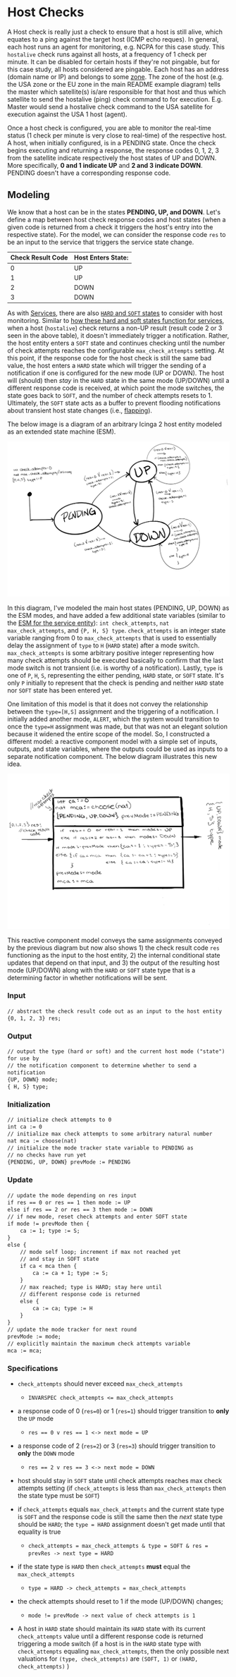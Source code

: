 # Host Checks

A Host check is really just a check to ensure that a host is still alive, which equates to a ping against the target host (ICMP echo reques). In general, each host runs an agent for monitoring, e.g. NCPA for this case study. This `hostalive` check runs against all hosts, at a frequency of 1 check per minute. It can be disabled for certain hosts if they're not pingable, but for this case study, all hosts considered are pingable. Each host has an address (domain name or IP) and belongs to some [zone](../README.md). The zone of the host (e.g. the USA zone or the EU zone in the main README example diagram) tells the master which satellite(s) is/are responsible for that host and thus which satellite to send the hostalive (ping) check command to for execution. E.g. Master would send a hostalive check command to the USA satellite for execution against the USA 1 host (agent).

Once a host check is configured, you are able to monitor the real-time status (1 check per minute is very close to real-time) of the respective host. A host, when initially configured, is in a PENDING state. Once the check begins executing and returning a response, the response codes 0, 1, 2, 3 from the satellite indicate respectively the host states of UP and DOWN. More specifically, **0 and 1 indicate UP** and **2 and 3 indicate DOWN**. PENDING doesn't have a corresponding response code.

## Modeling

We know that a host can be in the states **PENDING, UP, and DOWN**. Let's define a map between host check response codes and host states (when a given code is returned from a check it triggers the host's entry into the respective state). For the model, we can consider the response code `res` to be an input to the service that triggers the service state change.

| Check Result Code | Host Enters State: |
| ----------------- | ------------------ |
| 0                 | UP                 |
| 1                 | UP                 |
| 2                 | DOWN               |
| 3                 | DOWN               |

As with [Services](../service/service.md), there are also [`HARD` and `SOFT` states](https://icinga.com/docs/icinga-2/latest/doc/03-monitoring-basics/#hard-and-soft-states) to consider with host monitoring. Similar to [how these hard and soft states function for services](../service/service.md), when a host (`hostalive`) check returns a non-UP result (result code 2 or 3 seen in the above table), it doesn't immediately trigger a notification. Rather, the host entity enters a `SOFT` state and continues checking until the number of check attempts reaches the configurable `max_check_attempts` setting. At this point, if the response code for the host check is still the same bad value, the host enters a `HARD` state which will trigger the sending of a notification if one is configured for the new mode (UP or DOWN). The host will (should) then _stay_ in the `HARD` state in the same mode (UP/DOWN) until a different response code is received, at which point the mode switches, the state goes back to `SOFT`, and the number of check attempts resets to 1. Ultimately, the `SOFT` state acts as a buffer to prevent flooding notifications about transient host state changes (i.e., [flapping](https://assets.nagios.com/downloads/nagioscore/docs/nagioscore/3/en/flapping.html)).

The below image is a diagram of an arbitrary Icinga 2 host entity modeled as an extended state machine (ESM).

![Icinga 2 Host Extended State Machine](../../img/HostESM.png)

In this diagram, I've modeled the main host states (PENDING, UP, DOWN) as the ESM modes, and have added a few additional state variables (similar to the [ESM for the service entity](../service/service.md)): `int check_attempts`, `nat max_check_attempts`, and `{P, H, S} type`. `check_attempts` is an integer state variable ranging from 0 to `max_check_attempts` that is used to essentially delay the assignment of `type` to `H` (`HARD` state) after a mode switch. `max_check_attempts` is some arbitrary positive integer representing how many check attempts should be executed basically to confirm that the last mode switch is not transient (i.e. is worthy of a notification). Lastly, `type` is one of `P`, `H`, `S`, representing the either pending, `HARD` state, or `SOFT` state. It's only `P` initially to represent that the check is pending and neither `HARD` state nor `SOFT` state has been entered yet.

One limitation of this model is that it does not convey the relationship between the `type=[H,S]` assignment and the triggering of a notification. I initially added another mode, `ALERT`, which the system would transition to once the `type=H` assignment was made, but that was not an elegant solution because it widened the entire scope of the model. So, I constructed a different model: a reactive component model with a simple set of inputs, outputs, and state variables, where the outputs could be used as inputs to a separate notification component. The below diagram illustrates this new idea.

![Reactive Component Model of an Icinga 2 Host Entity](../../img/HostReactiveComponent.png)

This reactive component model conveys the same assignments conveyed by the previous diagram but now also shows 1) the check result code `res` functioning as the input to the host entity, 2) the internal conditional state updates that depend on that input, and 3) the output of the resulting host mode (UP/DOWN) along with the `HARD` or `SOFT` state type that is a determining factor in whether notifications will be sent.

### Input

```
// abstract the check result code out as an input to the host entity
{0, 1, 2, 3} res;

```

### Output

```
// output the type (hard or soft) and the current host mode ("state") for use by
// the notification component to determine whether to send a notification
{UP, DOWN} mode;
{ H, S} type;
```

### Initialization

```
// initialize check attempts to 0
int ca := 0
// initialize max check attempts to some arbitrary natural number
nat mca := choose(nat)
// initialize the mode tracker state variable to PENDING as
// no checks have run yet
{PENDING, UP, DOWN} prevMode := PENDING
```

### Update

```
// update the mode depending on res input
if res == 0 or res == 1 then mode := UP
else if res == 2 or res == 3 then mode := DOWN
// if new mode, reset check attempts and enter SOFT state
if mode != prevMode then {
    ca := 1; type := S;
}
else {
    // mode self loop; increment if max not reached yet
    // and stay in SOFT state
    if ca < mca then {
        ca := ca + 1; type := S;
    }
    // max reached; type is HARD; stay here until
    // different response code is returned
    else {
        ca := ca; type := H
    }
}
// update the mode tracker for next round
prevMode := mode;
// explicitly maintain the maximum check attempts variable
mca := mca;
```

### Specifications

- `check_attempts` should never exceed `max_check_attempts`
  - `INVARSPEC check_attempts <= max_check_attempts`
- a response code of 0 (`res=0`) or 1 (`res=1`) should trigger transition to **only** the `UP` mode
  - `res == 0 v res == 1 <-> next mode = UP`
- a response code of 2 (`res=2`) or 3 (`res=3`) should trigger transition to **only** the `DOWN` mode

  - `res == 2 v res == 3 <-> next mode = DOWN`

- host should stay in `SOFT` state until check attempts reaches max check attempts setting (if `check_attempts` is less than `max_check_attempts` then the state type must be `SOFT`)
- if `check_attempts` equals `max_check_attempts` and the current state type is `SOFT` and the response code is still the same then the _next_ state type should be `HARD`; the `type = HARD` assignment doesn't get made until that equality is true
  - `check_attempts = max_check_attempts & type = SOFT & res = prevRes -> next type = HARD`
- if the state type is `HARD` then `check_attempts` **must** equal the `max_check_attempts`
  - `type = HARD -> check_attempts = max_check_attempts`
- the check attempts should reset to 1 if the mode (UP/DOWN) changes;
  - `mode != prevMode -> next value of check attempts is 1`
- A host in `HARD` state should maintain its `HARD` state with its current `check_attempts` value until a different response code is returned triggering a mode switch (if a host is in the `HARD` state type with `check_attempts` equaling `max_check_attempts`, then the only possible next valuations for `(type, check_attempts)` are `(SOFT, 1)` or `(HARD, check_attempts)` )
